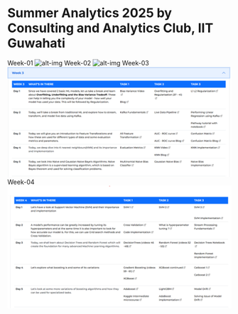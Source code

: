 # Summer Analytics 2025 by Consulting and Analytics Club, IIT Guwahati
Week-01
![alt-img](img.png)
Week-02
![alt-img](img2.png)
Week-03
![alt-img](img3.png)
Week-04
![alt-img](img4.png)
